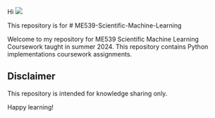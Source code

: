 Hi ![](https://user-images.githubusercontent.com/18350557/176309783-0785949b-9127-417c-8b55-ab5a4333674e.gif)

This repository is for #  ME539-Scientific-Machine-Learning

Welcome to my repository for ME539 Scientific Machine Learning Coursework taught in summer 2024. This repository contains Python implementations coursework assignments.

## Disclaimer

This repository is intended for knowledge sharing only. 

Happy learning!



